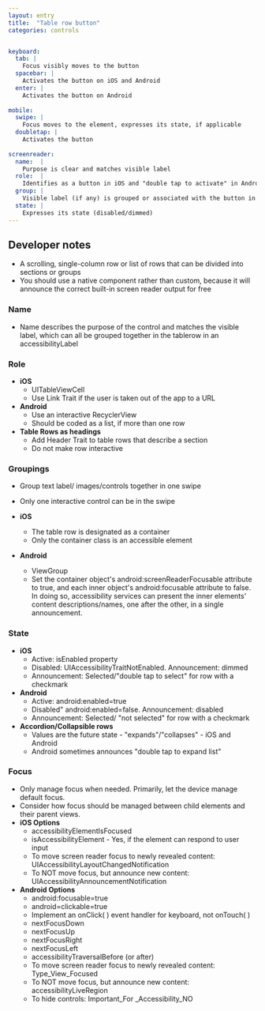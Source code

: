 ```yaml
---
layout: entry
title:  "Table row button"
categories: controls


keyboard:
  tab: |
    Focus visibly moves to the button
  spacebar: |
    Activates the button on iOS and Android
  enter: |
    Activates the button on Android
          
mobile:
  swipe: |
    Focus moves to the element, expresses its state, if applicable
  doubletap: |
    Activates the button
    
screenreader: 
  name:  |
    Purpose is clear and matches visible label
  role:  |
    Identifies as a button in iOS and "double tap to activate" in Android
  group: |
    Visible label (if any) is grouped or associated with the button in a single swipe
  state: |
    Expresses its state (disabled/dimmed)
---
```


## Developer notes


- A scrolling, single-column row or list of rows that can be divided into sections or groups
- You should use a native component rather than custom, because it will announce the correct built-in screen reader output for free

### Name

- Name describes the purpose of the control and matches the visible label, which can all be grouped together in the tablerow in an accessibilityLabel

### Role

- **iOS**
  - UITableViewCell
  - Use Link Trait if the user is taken out of the app to a URL
- **Android**
  - Use an interactive RecyclerView
  - Should be coded as a list, if more than one row
- **Table Rows as headings**  
  - Add Header Trait to table rows that describe a section
  - Do not make row interactive

### Groupings

- Group text label/ images/controls together in one swipe
- Only one interactive control can be in the swipe  
  
- **iOS**
  - The table row is designated as a container
  - Only the container class is an accessible element
- **Android**
  - ViewGroup
  - Set the container object's android:screenReaderFocusable attribute to true, and each inner object's android:focusable attribute to false. In doing so, accessibility services can present the inner elements' content descriptions/names, one after the other, in a single announcement.

### State

- **iOS**  
  - Active: isEnabled property
  - Disabled: UIAccessibilityTraitNotEnabled. Announcement: dimmed
  - Announcement: Selected/"double tap to select" for row with a checkmark
- **Android**  
  - Active: android:enabled=true
  - Disabled" android:enabled=false. Announcement: disabled
  - Announcement: Selected/ "not selected" for row with a checkmark
- **Accordion/Collapsible rows**
  - Values are the future state - "expands"/"collapses" - iOS and Android
  - Android sometimes announces "double tap to expand list"  
    

### Focus

- Only manage focus when needed. Primarily, let the device manage default focus.  
- Consider how focus should be managed between child elements and their parent views.
- **iOS Options**
  - accessibilityElementIsFocused
  - isAccessibilityElement - Yes, if the element can respond to user input
  - To move screen reader focus to newly revealed content: UIAccessibilityLayoutChangedNotification
  - To NOT move focus, but announce new content: UIAccessibilityAnnouncementNotification
- **Android Options**
  - android:focusable=true
  - android=clickable=true
  - Implement an onClick( ) event handler for keyboard, not onTouch( )
  - nextFocusDown
  - nextFocusUp
  - nextFocusRight
  - nextFocusLeft
  - accessibilityTraversalBefore (or after)
  - To move screen reader focus to newly revealed content: Type_View_Focused
  - To NOT move focus, but announce new content: accessibilityLiveRegion
  - To hide controls: Important_For _Accessibility_NO